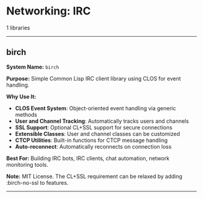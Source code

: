 # Networking: IRC

1 libraries

---

## birch

**System Name:** `birch`

**Purpose:** Simple Common Lisp IRC client library using CLOS for event handling.

**Why Use It:**
- **CLOS Event System**: Object-oriented event handling via generic methods
- **User and Channel Tracking**: Automatically tracks users and channels
- **SSL Support**: Optional CL+SSL support for secure connections
- **Extensible Classes**: User and channel classes can be customized
- **CTCP Utilities**: Built-in functions for CTCP message handling
- **Auto-reconnect**: Automatically reconnects on connection loss

**Best For:** Building IRC bots, IRC clients, chat automation, network monitoring tools.

**Note:** MIT License. The CL+SSL requirement can be relaxed by adding :birch-no-ssl to features.

---


